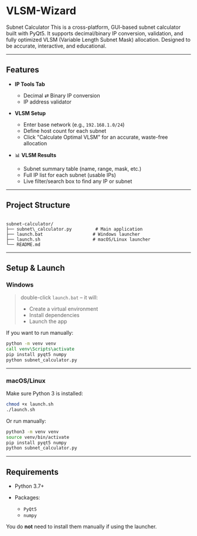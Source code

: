 # VLSM-Wizard
Subnet Calculator
This is a cross-platform, GUI-based subnet calculator built with PyQt5. It supports decimal/binary IP conversion, validation, and fully optimized VLSM (Variable Length Subnet Mask) allocation. Designed to be accurate, interactive, and educational.

---

## Features

- **IP Tools Tab**
  - Decimal ⇄ Binary IP conversion
  - IP address validator

- **VLSM Setup**
  - Enter base network (e.g., `192.168.1.0/24`)
  - Define host count for each subnet
  - Click "Calculate Optimal VLSM" for an accurate, waste-free allocation

- 📊 **VLSM Results**
  - Subnet summary table (name, range, mask, etc.)
  - Full IP list for each subnet (usable IPs)
  - Live filter/search box to find any IP or subnet

---

## Project Structure

```

subnet-calculator/
├── subnet\_calculator.py         # Main application
├── launch.bat                   # Windows launcher
├── launch.sh                    # macOS/Linux launcher
└── README.md                    

````

---

## Setup & Launch

### Windows

> double-click `launch.bat` – it will:
> - Create a virtual environment
> - Install dependencies
> - Launch the app

If you want to run manually:

```bat
python -m venv venv
call venv\Scripts\activate
pip install pyqt5 numpy
python subnet_calculator.py
````

---

### macOS/Linux

Make sure Python 3 is installed:

```bash
chmod +x launch.sh
./launch.sh
```

Or run manually:

```bash
python3 -m venv venv
source venv/bin/activate
pip install pyqt5 numpy
python subnet_calculator.py
```

---

## Requirements

* Python 3.7+
* Packages:

  * `PyQt5`
  * `numpy`

You do **not** need to install them manually if using the launcher.

